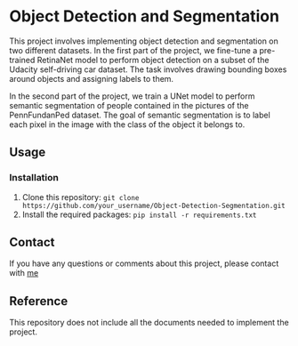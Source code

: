 # Object Detection and Segmentation

This project involves implementing object detection and segmentation on two different datasets. In the first part of the project, we fine-tune a pre-trained RetinaNet model to perform object detection on a subset of the Udacity self-driving car dataset. The task involves drawing bounding boxes around objects and assigning labels to them.

In the second part of the project, we train a UNet model to perform semantic segmentation of people contained in the pictures of the PennFundanPed dataset. The goal of semantic segmentation is to label each pixel in the image with the class of the object it belongs to.

## Usage

### Installation

1. Clone this repository: `git clone https://github.com/your_username/Object-Detection-Segmentation.git`
2. Install the required packages: `pip install -r requirements.txt`

## Contact

If you have any questions or comments about this project, please contact with [me](https://www.linkedin.com/in/xavigbvaleri/)

## Reference
This repository does not include all the documents needed to implement the project.

